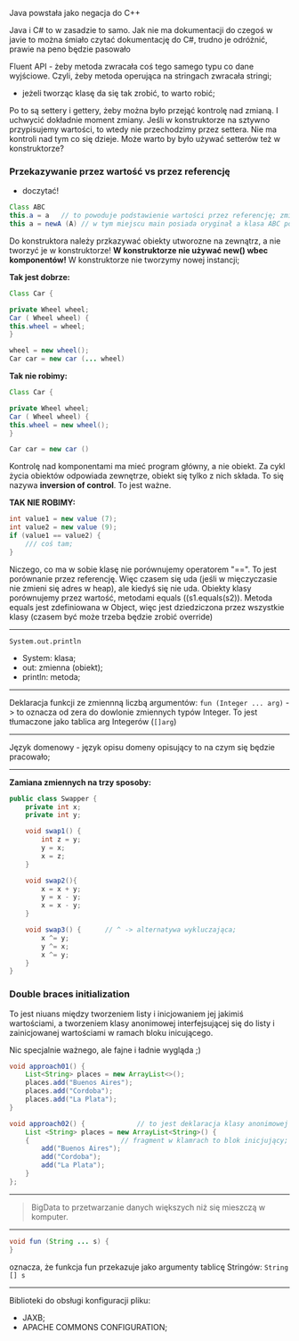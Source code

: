 Java powstała jako negacja do C++

Java i C# to w zasadzie to samo. Jak nie ma dokumentacji do czegoś w javie to można śmiało czytać dokumentację do C#, trudno je odróżnić, prawie na peno będzie pasowało

Fluent API - żeby metoda zwracała coś tego samego typu co dane wyjściowe. Czyli, żeby metoda operująca na stringach zwracała stringi;
- jeżeli tworząc klasę da się tak zrobić, to warto robić;

Po to są settery i gettery, żeby można było przejąć kontrolę nad zmianą. I uchwycić dokładnie moment zmiany.
Jeśli w konstruktorze na sztywno przypisujemy wartości, to wtedy nie przechodzimy przez settera. Nie ma kontroli nad tym co się dzieje. Może warto by było używać setterów też w konstruktorze?



### Przekazywanie przez wartość vs przez referencję
+ doczytać!

```JAVA
Class ABC
this.a = a   // to powoduje podstawienie wartości przez referencję; zmieniamy wartość podstawowego obiektu;
this a = newA (A) // w tym miejscu main posiada oryginał a klasa ABC posiada kopię, nie odwołują się do tego samego obiektu;
```

Do konstruktora należy przkazywać obiekty utworozne na zewnątrz, a nie tworzyć je w konstruktorze!
**W konstruktorze nie używać new() wbec komponentów!** W konstruktorze nie tworzymy nowej instancji;

**Tak jest dobrze:**
```JAVA
Class Car {

private Wheel wheel;
Car ( Wheel wheel) {
this.wheel = wheel;
}

wheel = new wheel();
Car car = new car (... wheel)
```

**Tak nie robimy:**
```JAVA
Class Car {

private Wheel wheel;
Car ( Wheel wheel) {
this.wheel = new wheel();
}

Car car = new car ()
```

Kontrolę nad komponentami ma mieć program główny, a nie obiekt.
Za cykl życia obiektów odpowiada zewnętrze, obiekt się tylko z nich składa.
To się nazywa **inversion of control**. To jest ważne.


**TAK NIE ROBIMY:**
```Java
int value1 = new value (7);
int value2 = new value (9);
if (value1 == value2) {
    /// coś tam;
}
```
Niczego, co ma w sobie klasę nie porównujemy operatorem "==". To jest porównanie przez referencję. Więc czasem się uda (jeśli w mięczyczasie nie zmieni się adres w heap), ale kiedyś się nie uda.
Obiekty klasy porównujemy przez wartość, metodami equals ((s1.equals(s2)). Metoda equals jest zdefiniowana w Object, więc jest dziedziczona przez wszystkie klasy (czasem być może trzeba będzie zrobić override)

---

`System.out.println`
- System: klasa;
- out: zmienna (obiekt);
- println: metoda;

---
Deklaracja funkcji ze zmiennną liczbą argumentów:
`fun (Integer ... arg)` -> to oznacza od zera do dowlonie zmiennych typów Integer. To jest tłumaczone jako tablica arg Integerów (`[]arg`)

---
Język domenowy - język opisu domeny opisujący to na czym się będzie pracowało;

---

**Zamiana zmiennych na trzy sposoby:**

```JAVA
public class Swapper {
    private int x;
    private int y;

    void swap1() {
        int z = y;
        y = x;
        x = z;
    }

    void swap2(){
        x = x + y;
        y = x - y;
        x = x - y;
    }

    void swap3() {      // ^ -> alternatywa wykluczająca;
        x ^= y;
        y ^= x;
        x ^= y;
    }
}
```

### Double braces initialization

To jest niuans między tworzeniem listy i inicjowaniem jej jakimiś wartościami, a tworzeniem klasy anonimowej interfejsującej się do listy i zainicjowanej wartościami w ramach bloku inicującego.

Nic specjalnie ważnego, ale fajne i ładnie wygląda ;)

```JAVA
void approach01() {
    List<String> places = new ArrayList<>();
    places.add("Buenos Aires");
    places.add("Cordoba");
    places.add("La Plata");
}
```

```JAVA
void approach02() {             // to jest deklaracja klasy anonimowej (patrz Lambda), interfejsujący się do listy
    List <String> places = new ArrayList<String>() {
    {                       // fragment w klamrach to blok inicjujący; to jest klasa zainicjowana trzema wartościami. One są wbite do klasy
        add("Buenos Aires");
        add("Cordoba");
        add("La Plata");
    }
};
```

---

> BigData to przetwarzanie danych większych niż się mieszczą w komputer.

---

```JAVA
void fun (String ... s) {
}
```

oznacza, że funkcja fun przekazuje jako argumenty tablicę Stringów: `String [] s`

---

Biblioteki do obsługi konfiguracji pliku:
- JAXB;
- APACHE COMMONS CONFIGURATION;